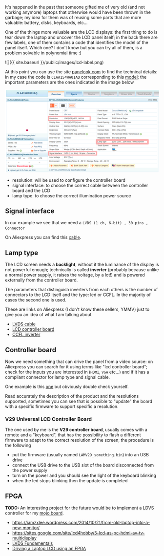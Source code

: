 <!--
.. title: Reusing old shit: lcd screen
.. slug: reuse-old-laptop-screen
.. date: 2021-01-31 00:00:00
.. tags: old shit,LVDS,LCD,WIP
.. category: 
.. link: 
.. description: 
.. type: text
-->


It's happened in the past that someone gifted me of very old (and not working
anymore) laptops that otherwise would have been thrown in the garbage; my idea
for them was of reusing some parts that are more valuable: battery, disks,
    keyboards, etc...

One of the things more valuable are the LCD displays: the first thing to do is
tear down the laptop and uncover the LCD panel itself; in the back there are few
labels, one of them contains a code that identifies the model of the panel
itself. Which one? I don't know but you can try all of them, is a problem
solvable in polynomial time :)

![]({{ site.baseurl }}/public/images/lcd-label.png)

At this point you can use the site [panelook.com](http://www.panelook.com/) to
find the technical details: in my case the code is ``CLAA154WA01AQ``
corresponding to this
[model](http://www.panelook.com/CLAA154WA01AQ_CPT_15.4_LCM_parameter_2716.html);
the important parameters are the ones indicated in the image below

![](/public/images/lcd-parameters.png)

 - resolution: will be used to configure the controller board
 - signal interface: to choose the correct cable between the controller board and the LCD
 - lamp type: to choose the correct illumination power source

## Signal interface

In our example we see that we need a ``LVDS (1 ch, 6-bit) , 30 pins , Connector``

On Aliexpress you can find this [cable](https://www.aliexpress.com/item/14-inches-15-inches-15-4-inch-notebook-screen-line-30-pin-FIX-solo-6-an/32733053803.html).

## Lamp type

The LCD screen needs a **backlight**, without it the luminance of the display is
not powerful enough; technically is called **inverter** (probably because unlike
a normal power supply, it raises the voltage, by a lot!) and is powered externally from
the controller board.

The parameters that distinguish inverters from each others is the number of connectors to the LCD itself and the
type: led or CCFL. In the majority of cases the second one is used.

These are links on Aliexpress (I don't know these sellers, YMMV) just to give
you an idea of what I am talking about

 - [LVDS cable](https://www.aliexpress.com/item/10-x-Common-LVDS-Cables-for-LCD-Display-Panel-Controller/32222031400.html)
 - [LCD controller board](https://www.aliexpress.com/item/V29-Universal-LCD-Controller-Board-TV-Motherboard-VGA-HDMI-AV-TV-USB/32764451599.html)
 - [CCFL inverter](https://www.aliexpress.com/item/5Pcs-lot-2-Lamp-Backlight-Universal-LCD-CCFL-10V-28V-Inverter-For-10-Inch-To-22/32767424250.html)

## Controller board

Now we need something that can drive the panel from a video source: on
Aliexpress you can search for it using terms like "lcd controller board"; check
for the inputs you are interested in (``HDMI``, ``VGA`` etc...) and if it has a
compliant connector for lamp type and signal cable.

One example is this [one](https://it.aliexpress.com/item/1005002070410194.html)
but obviously double check yourself.

Read accurately the description of the product and the resolutions supported,
sometimes you can see that is possible to "update" the board with a specific
firmware to support specific a resolution.

### V29 Universal LCD Controller Board

The one used by me is the **V29 controller board**, usually comes with a remote
and a "keyboard", that has the possibility to
flash a different firmware to adapt to the correct resolution of the screen; the
procedure is the following

 - put the firmware (usually named ``LAMV29_something.bin``) into an USB drive
 - connect the USB drive to the USB slot of the board disconnected from the
   power supply
 - turn on the power and you should see the light of the keyboard blinking
 - when the led stops blinking then the update is completed

## FPGA

**TODO:** An interesting project for the future would be to implement a LDVS controller
for my [mojo board](link://slug/mojo-devlopment-board).


 - https://iamzxlee.wordpress.com/2014/10/21/from-old-laptop-into-a-new-monitor/
 - https://sites.google.com/site/lcd4hobby/5-lcd-as-pc-hdmi-av-tv-multidisplay
 - [LVDS Fundamentals](https://learnabout-electronics.org/Downloads/LVDS%20Fairchild%20AN-5017.pdf)
 - [Driving a Laptop LCD using an FPGA](https://www.element14.com/community/community/designcenter/zedboardcommunity/minized/blog/2019/03/04/driving-a-laptop-lcd-using-an-fpga)
